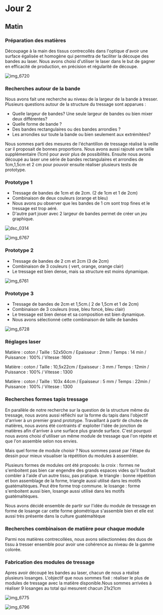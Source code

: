
# Jour 2

## Matin

### Préparation des matières

Découpage à la main des tissus contrecollés dans l'optique d'avoir une surface égalisée et homogène qui permettra de faciliter la découpe des bandes au laser. Nous avons choisi d'utiliser le laser dans le but de gagner en efficacité de production, en précision et régularité de découpe. 

![img_6720](https://user-images.githubusercontent.com/29283755/40733120-3715e338-6435-11e8-837a-d697ea426083.JPG)


### Recherches autour de la bande

Nous avons fait une recherche au niveau de la largeur de la bande à tresser. Plusieurs questions autour de la structure du tressage sont apparues : 
* Quelle largeur de bandes? Une seule largeur de bandes ou bien mixer deux différentes? 
* Quelle forme de bande ? 
* Des bandes rectangulaires ou des bandes arrondies ? 
* Les arrondies sur toute la bande ou bien seulement aux extrémitées?

Nous sommes parti des mesures de l'échantillon de tressage réalisé la veille car il proposait de bonnes proportions. 
Nous avons aussi rajouté une taille supplémentaire (1cm) pour avoir plus de possibilités. Ensuite nous avons découpé au laser une série de bandes rectangulaires et arrondies de 1cm,1,5cm et 2 cm pour pouvoir ensuite réaliser plusieurs tests de prototype.


### Prototype 1

* Tressage de bandes de 1cm et de 2cm. (2 de 1cm et 1 de 2cm)
* Combinaison de deux couleurs (orange et bleu)
* Nous avons pu observer que les bandes de 1 cm sont trop fines et le tressage est trop aéré.
* D'autre part jouer avec 2 largeur de bandes permet de créer un jeu graphique.

![dsc_0314](https://user-images.githubusercontent.com/29283755/40733830-f12f2508-6436-11e8-98b0-ce740b471e21.JPG)

![img_6767](https://user-images.githubusercontent.com/29283755/40744073-bdc8c242-6453-11e8-99fa-d230ddb3b36e.jpg)


### Prototype 2

* Tressage de bandes de 2 cm et 2cm (3 de 2cm)
* Combinaison de 3 couleurs ( vert, orange, orange clair)
* Le tressage est bien dense, mais sa structure est moins dynamique.

![img_6761](https://user-images.githubusercontent.com/29283755/40733779-ccf3f90c-6436-11e8-9ae5-883d55f0d3f8.JPG)


### Prototype 3 

* Tressage de bandes de 2cm et 1,5cm.( 2 de 1,5cm et 1 de 2cm)
* Combinaison de 3 couleurs (rose, bleu foncé, bleu clair)
* Le tressage est bien dense et sa composition est bien dynamique.
* Nous avons sélectionné cette combinaison de taille de bandes

![img_6728](https://user-images.githubusercontent.com/29283755/40733887-17a2f750-6437-11e8-9063-bdbc6c5e5bcf.JPG)

### Réglages laser

 Matière : coton /
 Taille : 52x50cm /
 Epaisseur : 2mm /
 Temps : 14 min /
 Puissance : 100% /
 Vitesse :1600 

  Matière : coton /
  Taille : 10,5x22cm /
  Epaisseur : 3 mm /
  Temps : 12min /
  Puissance : 100% /
  Vitesse : 1300 

  Matière : coton /
  Taille : 103x 44cm /
  Epaisseur : 5 mm /
  Temps : 22min /
  Puissance : 100% /
  Vitesse : 1300

### Recherches formes tapis tressage

En parallèle de notre recherche sur la question de la structure même du tressage, nous avons aussi réfléchi sur la forme du tapis dans l'objectif d'arriver à un premier grand prototype. Travaillant à partir de chutes de matières, nous avons été contraints d' exploiter l'idée de jonction de matières afin d'arriver à une surface plus grande surface. C'est pourquoi nous  avons choisi d'utiliser un même module de tressage que l'on répète et que l'on assemble selon nos envies.

Mais quel forme de module choisir ?
Nous sommes passé par l'étape du dessin pour mieux visualiser la répétition du modules à assembler. 

Plusieurs formes de modules ont été proposés:
la croix : formes ne s'emboitent pas bien car engendre des grands espaces vides qu'il faudrait combler à l'aide d'un autre tissu, pas pratique. 
le triangle : bonne répétition et bon assemblage de la forme, triangle aussi utilisé dans les motifs guatémaltèques. Peut être forme trop commune.
le losange : forme s'emboitent aussi bien, losange aussi utilisé dans les motifs guatémaltèques.

Nous avons décidé ensemble de partir sur l'idée du module de tressage en forme de losange car  cette forme géométrique s'assemble bien et elle est aussi très présente dans la culture guatémaltèque

### Recherches combinaison de matière pour chaque module

Parmi nos matières contrecollées, nous avons sélectionnées des duos de tissu à tresser ensemble pour avoir une cohérence au niveau de la gamme colorée.


### Fabrication des modules de tressage

Apres avoir découpé les bandes au laser, chacun de nous a réalisé plusieurs losanges.
L'objectif que nous sommes fixé : réaliser le plus de modules de tressage avec la matière disponible.Nous sommes arrivées à réaliser 9 losanges au total qui mesurent chacun 21x21cm

![img_6775](https://user-images.githubusercontent.com/29283755/40734452-c56c54ca-6438-11e8-90d3-76084898651c.JPG)

![img_6796](https://user-images.githubusercontent.com/29283755/40734622-4161182c-6439-11e8-8227-061c22b2a1c5.jpg)










